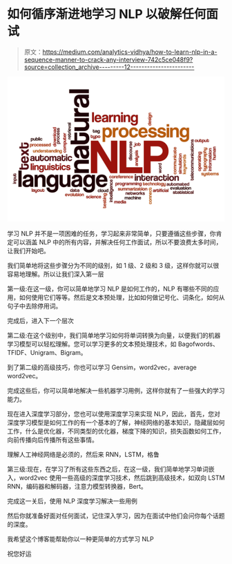 # 如何循序渐进地学习 NLP 以破解任何面试

> 原文：<https://medium.com/analytics-vidhya/how-to-learn-nlp-in-a-sequence-manner-to-crack-any-interview-742c5ce048f9?source=collection_archive---------12----------------------->

![](img/fc5a67eaff3b59a65718b9a96adf2e9a.png)

学习 NLP 并不是一项困难的任务，学习起来非常简单，只要遵循这些步骤，你肯定可以涵盖 NLP 中的所有内容，并解决任何工作面试，所以不要浪费太多时间，让我们开始吧。

我们简单地将这些步骤分为不同的级别，如 1 级、2 级和 3 级，这样你就可以很容易地理解。所以让我们深入第一层

第一级:在这一级，你可以简单地学习 NLP 是如何工作的，NLP 有哪些不同的应用，如何使用它们等等。然后是文本预处理，比如如何做记号化、词条化，如何从句子中去除停用词。

完成后，进入下一个层次

第二级:在这个级别中，我们简单地学习如何将单词转换为向量，以便我们的机器学习模型可以轻松理解。您可以学习更多的文本预处理技术，如 Bagofwords、TFIDF、Unigram、Bigram。

到了第二级的高级技巧，你也可以学习 Gensim，word2vec，average word2vec。

完成这些后，你可以简单地解决一些机器学习用例，这样你就有了一些强大的学习能力。

现在进入深度学习部分，您也可以使用深度学习来实现 NLP，因此，首先，您对深度学习模型是如何工作的有一个基本的了解，神经网络的基本知识，隐藏层如何工作，什么是优化器，不同类型的优化器，梯度下降的知识，损失函数如何工作，向前传播向后传播所有这些事情。

理解人工神经网络是必须的，然后来 RNN，LSTM，格鲁

第三级:现在，在学习了所有这些东西之后，在这一级，我们简单地学习单词嵌入，word2vec 使用一些高级的深度学习技术，然后跳到高级技术，如双向 LSTM RNN，编码器和解码器，注意力模型转换器，Bert。

完成这一关后，使用 NLP 深度学习解决一些用例

然后你就准备好面对任何面试，记住深入学习，因为在面试中他们会问你每个话题的深度。

我希望这个博客能帮助你以一种更简单的方式学习 NLP

祝您好运